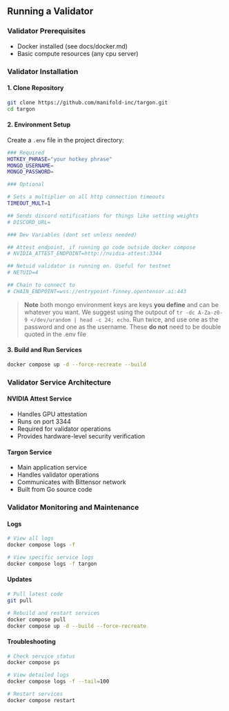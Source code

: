 ## Running a Validator

### Validator Prerequisites

- Docker installed (see docs/docker.md)
- Basic compute resources (any cpu server)

### Validator Installation

#### 1. Clone Repository

```bash
git clone https://github.com/manifold-inc/targon.git
cd targon
```

#### 2. Environment Setup

Create a `.env` file in the project directory:

```bash
### Required
HOTKEY_PHRASE="your hotkey phrase"
MONGO_USERNAME=
MONGO_PASSWORD=

### Optional

# Sets a multiplier on all http connection timeouts
TIMEOUT_MULT=1

## Sends discord notifications for things like setting weights
# DISCORD_URL=

### Dev Variables (dont set unless needed)

## Attest endpoint, if running go code outside docker compose
# NVIDIA_ATTEST_ENDPOINT=http://nvidia-attest:3344

## Netuid validator is running on. Useful for testnet
# NETUID=4

## Chain to connect to
# CHAIN_ENDPOINT=wss://entrypoint-finney.opentensor.ai:443


```

> **Note** both mongo environment keys are keys **you define** and can be
> whatever you want. We suggest using the outpout of
> `tr -dc A-Za-z0-9 </dev/urandom | head -c 24; echo`. Run twice, and use one as
> the password and one as the username. These **do not** need to be double
> quoted in the .env file

#### 3. Build and Run Services

```bash
docker compose up -d --force-recreate --build
```

### Validator Service Architecture

#### NVIDIA Attest Service

- Handles GPU attestation
- Runs on port 3344
- Required for validator operations
- Provides hardware-level security verification

#### Targon Service

- Main application service
- Handles validator operations
- Communicates with Bittensor network
- Built from Go source code

### Validator Monitoring and Maintenance

#### Logs

```bash
# View all logs
docker compose logs -f

# View specific service logs
docker compose logs -f targon
```

#### Updates

```bash
# Pull latest code
git pull

# Rebuild and restart services
docker compose pull
docker compose up -d --build --force-recreate
```

#### Troubleshooting

```bash
# Check service status
docker compose ps

# View detailed logs
docker compose logs -f --tail=100

# Restart services
docker compose restart
```
